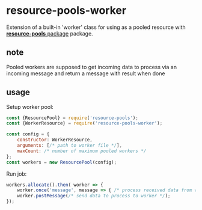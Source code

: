 # resource-pools-worker
Extension of a built-in 'worker' class for using as a pooled resource with [**resource-pools** package](https://www.npmjs.com/package/resource-pools) package.

## note
Pooled workers are supposed to get incoming data to process via an incoming message and return a message with result when done

## usage

Setup worker pool:
```javascript
const {ResourcePool} = require('resource-pools');
const {WorkerResource} = require('resource-pools-worker');

const config = {
    constructor: WorkerResource,
    arguments: [/* path to worker file */],
    maxCount: /* number of maximum pooled workers */
};
const workers = new ResourcePool(config);
```

Run job:
```javascript
workers.allocate().then( worker => {
    worker.once('message', message => { /* process received data from worker when done */ });
    worker.postMessage(/* send data to process to worker */);
});
```